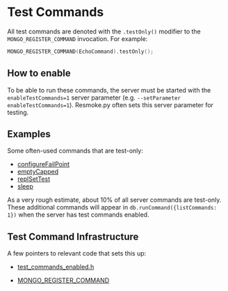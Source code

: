 # Test Commands

All test commands are denoted with the `.testOnly()` modifier to the `MONGO_REGISTER_COMMAND` invocation.
For example:

```c++
MONGO_REGISTER_COMMAND(EchoCommand).testOnly();
```

## How to enable

To be able to run these commands, the server must be started with the `enableTestCommands=1`
server parameter (e.g. `--setParameter enableTestCommands=1`). Resmoke.py often sets this server
parameter for testing.

## Examples

Some often-used commands that are test-only:

- [configureFailPoint][fail_point_cmd]
- [emptyCapped][empty_capped_cmd]
- [replSetTest][repl_set_test_cmd]
- [sleep][sleep_cmd]

As a very rough estimate, about 10% of all server commands are test-only. These additional commands
will appear in `db.runCommand({listCommands: 1})` when the server has test commands enabled.

## Test Command Infrastructure

A few pointers to relevant code that sets this up:

- [test_commands_enabled.h][test_commands_enabled]

- [MONGO_REGISTER_COMMAND][register_command]

[empty_capped_cmd]: ../src/mongo/db/commands/test_commands.cpp
[fail_point_cmd]: ../src/mongo/db/commands/fail_point_cmd.cpp
[register_command]: ../src/mongo/db/commands.h
[repl_set_test_cmd]: ../src/mongo/db/repl/repl_set_commands.cpp
[sleep_cmd]: ../src/mongo/db/commands/sleep_command.cpp
[test_commands_enabled]: ../src/mongo/db/commands/test_commands_enabled.h

